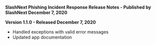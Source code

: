 **SlashNext Phishing Incident Response Release Notes - Published by SlashNext December 7, 2020**


**Version 1.1.0 - Released December 7, 2020**

* Handled exceptions with valid error messages
* Updated app documentation
